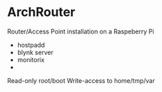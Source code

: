 # ArchRouter
Router/Access Point installation on a Raspeberry Pi

- hostpadd
- blynk server
- monitorix
- 

Read-only root/boot
Write-access to home/tmp/var

